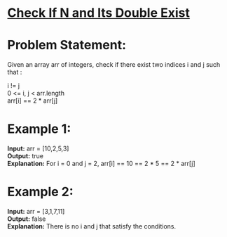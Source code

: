 # [Check If N and Its Double Exist](https://github.com/surya8980/December-2024-Daily-Problems/blob/main/LeetCode/01-Dec-2024/Check%20If%20N%20and%20Its%20Double%20Exist.java)
# Problem Statement:  
Given an array arr of integers, check if there exist two indices i and j such that :  

i != j  
0 <= i, j < arr.length  
arr[i] == 2 * arr[j]  
 

# Example 1:  

**Input:** arr = [10,2,5,3]  
**Output:** true  
**Explanation:** For i = 0 and j = 2, arr[i] == 10 == 2 * 5 == 2 * arr[j]  
# **Example 2:**  

**Input:** arr = [3,1,7,11]  
**Output:** false  
**Explanation:** There is no i and j that satisfy the conditions.
